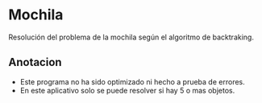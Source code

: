 # Mochila
Resolución del problema de la mochila según el algoritmo de backtraking.

## Anotacion
- Este programa no ha sido optimizado ni hecho a prueba de errores.
- En este aplicativo solo se puede resolver si hay 5 o mas objetos.
